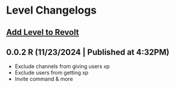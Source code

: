 # Level Changelogs
[Add Level to Revolt](https://app.revolt.chat/bot/01JD5XY5Q11YEDZH68P3JFQK8H)
---
## 0.0.2 R (11/23/2024 | Published at 4:32PM)
- Exclude channels from giving users xp
- Exclude users from getting xp
- Invite command
& more
